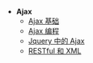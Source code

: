 * **Ajax**
    * [Ajax 基础](Ajax/ch01)
    * [Ajax 编程](Ajax/ch02)
    * [Jquery 中的 Ajax](Ajax/ch03)
    * [RESTful 和 XML](Ajax/ch04)

